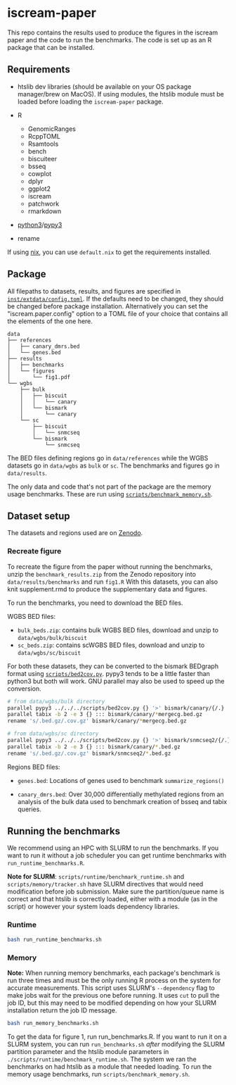 # iscream-paper

This repo contains the results used to produce the figures in the iscream paper
and the code to run the benchmarks. The code is set up as an R package that
can be installed.

## Requirements

- htslib dev libraries (should be available on your OS package manager/brew on
  MacOS). If using modules, the htslib module must be loaded before loading the
  `iscream-paper` package.

- R
  - GenomicRanges
  - RcppTOML
  - Rsamtools
  - bench
  - biscuiteer
  - bsseq
  - cowplot
  - dplyr
  - ggplot2
  - iscream
  - patchwork
  - rmarkdown

- [python3](https://www.python.org/downloads/)/[pypy3](https://pypy.org/)

- rename

If using [nix](nixos.org), you can use `default.nix` to get the requirements
installed.

## Package

All filepaths to datasets, results, and figures are specified in
[`inst/extdata/config.toml`](https://github.com/huishenlab/iscream-paper/blob/main/inst/extdata/config.toml).
If the defaults need to be changed, they should be changed before package
installation. Alternatively you can set the "iscream.paper.config" option to a
TOML file of your choice that contains all the elements of the one here.

```
data
├── references
│   ├── canary_dmrs.bed
│   └── genes.bed
├── results
│   ├── benchmarks
│   └── figures
│       └── fig1.pdf
└── wgbs
    ├── bulk
    │   ├── biscuit
    │   │   └── canary
    │   └── bismark
    │       └── canary
    └── sc
        ├── biscuit
        │   └── snmcseq
        └── bismark
            └── snmcseq
```

The BED files defining regions go in `data/references` while the WGBS datasets
go in `data/wgbs` as `bulk` or `sc`. The benchmarks and figures go in
`data/results`.

The only data and code that's not part of the package are the memory usage
benchmarks. These are run using
[`scripts/benchmark_memory.sh`](https://github.com/huishenlab/iscream-paper/blob/main/scripts/benchmark_memory.sh).

## Dataset setup

The datasets and regions used are on
[Zenodo](https://zenodo.org/records/14733834?preview=1&token=eyJhbGciOiJIUzUxMiJ9.eyJpZCI6ImQ3MDJjNDE2LTg1OGMtNGIyOS04ODAwLWQxNTRlNTU2MDU5YyIsImRhdGEiOnt9LCJyYW5kb20iOiIwZWY1ZWUxN2M5Yjc2OGUxNDVhYWNjYzVhYjAzM2I3MSJ9.B5SIW0-9i2-6g-7mDgPrH51lJFO4BctiOgmzifsy2R2apeVUCvHsOinBUvXNilQicQ5CYPojLoLU2y6ZLPFFow).

### Recreate figure

To recreate the figure from the paper without running the benchmarks, unzip the
`benchmark_results.zip` from the Zenodo repository into
`data/results/benchmarks` and run `fig1.R` With this datasets, you can also knit
supplement.rmd to produce the supplementary data and figures.

To run the benchmarks, you need to download the BED files.

WGBS BED files:

- `bulk_beds.zip`: contains bulk WGBS BED files, download and unzip to `data/wgbs/bulk/biscuit`
- `sc_beds.zip`: contains scWGBS BED files, download and unzip to `data/wgbs/sc/biscuit`

For both these datasets, they can be converted to the bismark BEDgraph format
using
[`scripts/bed2cov.py`](https://github.com/huishenlab/iscream-paper/blob/main/inst/scripts/bed2cov.py).
pypy3 tends to be a little faster than python3 but both will work. GNU
parallel may also be used to speed up the conversion.

```sh
# from data/wgbs/bulk directory
parallel pypy3 ../../../scripts/bed2cov.py {} '>' bismark/canary/{/.} ::: biscuit/canary/*mergecg.bed.gz
parallel tabix -b 2 -e 3 {} ::: bismark/canary/*mergecg.bed.gz
rename 's/.bed.gz/.cov.gz' bismark/canary/*mergecg.bed.gz

# from data/wgbs/sc directory
parallel pypy3 ../../../scripts/bed2cov.py {} '>' bismark/snmcseq2/{/.} ::: biscuit/canary/*.bed.gz
parallel tabix -b 2 -e 3 {} ::: bismark/canary/*.bed.gz
rename 's/.bed.gz/.cov.gz' bismark/snmcseq2/*.bed.gz
```

Regions BED files:

- `genes.bed`: Locations of genes used to benchmark `summarize_regions()`

- `canary_dmrs.bed`: Over 30,000 differentially methylated regions from an
  analysis of the bulk data used to benchmark creation of bsseq and tabix
  queries.

## Running the benchmarks

We recommend using an HPC with SLURM to run the benchmarks. If you want to run
it without a job scheduler you can get runtime benchmarks with
`run_runtime_benchmarks.R`.

**Note for SLURM**: `scripts/runtime/benchmark_runtime.sh` and
`scripts/memory/tracker.sh` have SLURM directives that would need modification
before job submission. Make sure the partition/queue name is correct and that
htslib is correctly loaded, either with a module (as in the script) or however
your system loads dependency libraries.

### Runtime

```bash
bash run_runtime_benchmarks.sh
```

### Memory

**Note:** When running memory benchmarks, each package's
benchmark is run three times and must be the only running R process on the
system for accurate measurements. This script uses SLURM's `--dependency` flag
to make jobs wait for the previous one before running. It uses `cut` to pull the
job ID, but this may need to be modified depending on how your SLURM
installation return the job ID message.

```bash
bash run_memory_benchmarks.sh
```

To get the data for figure 1, run run_benchmarks.R. If you want to run it on a
SLURM system, you can run `run_benchmarks.sh` *after* modifying the SLURM
partition parameter and the htslib module parameters in
`./scripts/runtime/benchmark_runtime.sh`. The system we ran the benchmarks on
had htslib as a module that needed loading. 
To run the memory usage benchmarks, run `scripts/benchmark_memory.sh`.
